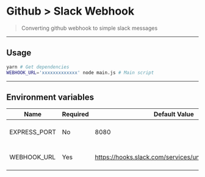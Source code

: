 # Github > Slack Webhook

> Converting github webhook to simple slack messages

---
## Usage

```sh
yarn # Get dependencies
WEBHOOK_URL='xxxxxxxxxxxxx' node main.js # Main script
```

---
## Environment variables

| Name         | Required | Default Value                                        | Description               |
|--------------|----------|------------------------------------------------------|---------------------------|
| EXPRESS_PORT | No       | 8080                                                 | Port that express runs on |
| WEBHOOK_URL  | Yes      | https://hooks.slack.com/services/unknown/destination | Slack webhook URL         |
